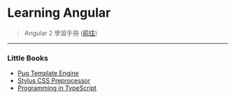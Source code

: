 # Learning Angular

> Angular 2 學習手冊 ([前往](https://github.com/Shyam-Chen/JavaScript-GO/blob/master/professional-angular/README.md))

***

### Little Books
* [Pug Template Engine](https://github.com/Shyam-Chen/Learning-Angular/blob/master/Pug-Template-Engine.md)
* [Stylus CSS Preprocessor](https://github.com/Shyam-Chen/Learning-Angular/blob/master/Stylus-CSS-Preprocessor.md)
* [Programming in TypeScript](https://github.com/Shyam-Chen/Learning-Angular/blob/master/Programming-in-TypeScript.md)
